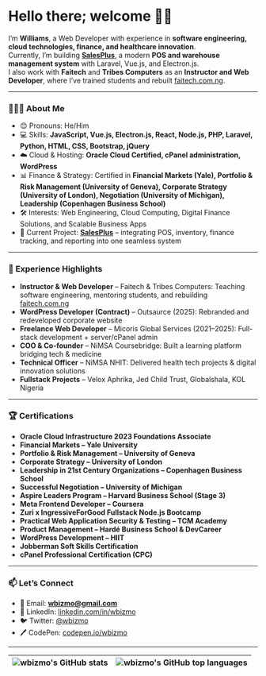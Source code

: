 # Hello there; welcome 👋🏾

I’m **Williams**, a Web Developer with experience in **software engineering, cloud technologies, finance, and healthcare innovation**.  
Currently, I’m building **[SalesPlus](https://salesplus.sbs)**, a modern **POS and warehouse management system** with Laravel, Vue.js, and Electron.js.  
I also work with **Faitech** and **Tribes Computers** as an **Instructor and Web Developer**, where I’ve trained students and rebuilt [faitech.com.ng](https://faitech.com.ng).  

---

### 👨🏾‍💻 About Me
- 😊 Pronouns: He/Him  
- 💻 Skills: **JavaScript, Vue.js, Electron.js, React, Node.js, PHP, Laravel, Python, HTML, CSS, Bootstrap, jQuery**  
- ☁️ Cloud & Hosting: **Oracle Cloud Certified, cPanel administration, WordPress**  
- 📊 Finance & Strategy: Certified in **Financial Markets (Yale), Portfolio & Risk Management (University of Geneva), Corporate Strategy (University of London), Negotiation (University of Michigan), Leadership (Copenhagen Business School)**  
- 🛠️ Interests: Web Engineering, Cloud Computing, Digital Finance Solutions, and Scalable Business Apps  
- 🚀 Current Project: **[SalesPlus](https://salesplus.sbs)** – integrating POS, inventory, finance tracking, and reporting into one seamless system  

---

### 💼 Experience Highlights
- **Instructor & Web Developer** – Faitech & Tribes Computers: Teaching software engineering, mentoring students, and rebuilding [faitech.com.ng](https://faitech.com.ng)  
- **WordPress Developer (Contract)** – Outsaurce (2025): Rebranded and redeveloped corporate website  
- **Freelance Web Developer** – Micoris Global Services (2021–2025): Full-stack development + server/cPanel admin  
- **COO & Co-founder** – NiMSA Coursebridge: Built a learning platform bridging tech & medicine  
- **Technical Officer** – NiMSA NHIT: Delivered health tech projects & digital innovation solutions  
- **Fullstack Projects** – Velox Aphrika, Jed Child Trust, Globalshala, KOL Nigeria  

---

### 🏆 Certifications
- **Oracle Cloud Infrastructure 2023 Foundations Associate**  
- **Financial Markets – Yale University**  
- **Portfolio & Risk Management – University of Geneva**  
- **Corporate Strategy – University of London**  
- **Leadership in 21st Century Organizations – Copenhagen Business School**  
- **Successful Negotiation – University of Michigan**  
- **Aspire Leaders Program – Harvard Business School (Stage 3)**  
- **Meta Frontend Developer – Coursera**  
- **Zuri x IngressiveForGood Fullstack Node.js Bootcamp**  
- **Practical Web Application Security & Testing – TCM Academy**  
- **Product Management – Hardé Business School & DevCareer**  
- **WordPress Development – HIIT**  
- **Jobberman Soft Skills Certification**  
- **cPanel Professional Certification (CPC)**  

---

### 📫 Let’s Connect
- 📧 Email: **wbizmo@gmail.com**  
- 💼 LinkedIn: [linkedin.com/in/wbizmo](https://linkedin.com/in/wbizmo)  
- 🐦 Twitter: [@wbizmo](https://twitter.com/wbizmo)  
- 🖊️ CodePen: [codepen.io/wbizmo](https://codepen.io/wbizmo)  

---

| <img align="center" src="https://github-readme-stats.vercel.app/api?username=wbizmo&show_icons=true&include_all_commits=true&hide_border=true" alt="wbizmo's GitHub stats" /> | <img align="center" src="https://github-readme-stats.vercel.app/api/top-langs/?username=wbizmo&langs_count=8&layout=compact&hide_border=true" alt="wbizmo's GitHub top languages" /> |
| ------------- | ------------- |
